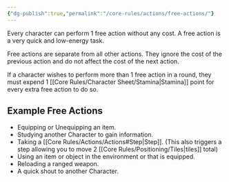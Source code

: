 ```yaml
---
{"dg-publish":true,"permalink":"/core-rules/actions/free-actions/"}
---
```


Every character can perform 1 free action without any cost. A free action is a very quick and low-energy task.

Free actions are separate from all other actions. They ignore the cost of the previous action and do not affect the cost of the next action.

If a character wishes to perform more than 1 free action in a round, they must expend 1 [[Core Rules/Character Sheet/Stamina\|Stamina]] point for every extra free action to do so.


## Example Free Actions
- Equipping or Unequipping an item.
- Studying another Character to gain information.
- Taking a [[Core Rules/Actions/Actions#Step\|Step]]. (This also triggers a step allowing you to move 2 [[Core Rules/Positioning/Tiles\|tiles]] total)
- Using an item or object in the environment or that is equipped.
- Reloading a ranged weapon.
- A quick shout to another Character.